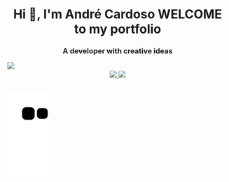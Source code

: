 ###  
  <h1 align="center">Hi 👋, I'm André Cardoso WELCOME to my portfolio</h1>
<h3 align="center">A developer with creative ideas </h3>
<img  src="https://user-images.githubusercontent.com/33385274/174922751-bb0924a6-f31f-4ce8-aeb1-e1ba6b3cf98a.png">

<div  align="center">
  <a href = "https://www.linkedin.com/in/andr%C3%A9-cardoso-718592a7/">
    <img heigth ="180em" src="https://github-readme-stats.vercel.app/api?username=andredarc&show_icons=true&theme=chartreuse-dark">
    <img height="180em" src="https://github-readme-stats.vercel.app/api/top-langs/?username=andredarc&layout=compact&langs_count=7&theme=chartreuse-dark">
</div>
  <br>
  
  
  ![Snake animation](https://github.com/andredarc/andredarc/blob/output/github-contribution-grid-snake.svg)
 

<!--
**andredarc/andredarc** is a ✨ _special_ ✨ repository because its `README.md` (this file) appears on your GitHub profile.

Here are some ideas to get you started:

- 🔭 I’m currently working on ...
- 🌱 I’m currently learning ...
- 👯 I’m looking to collaborate on ...
- 🤔 I’m looking for help with ...
- 💬 Ask me about ...![github-contribution-grid-snake](https://user-images.githubusercontent.com/33385274/174928122-733995a9-3711-43bc-91af-53d6c6a6baae.gif)

- 📫 How to reach me: ...
- 😄 Pronouns: ...
- ⚡ Fun fact: ...
-->
